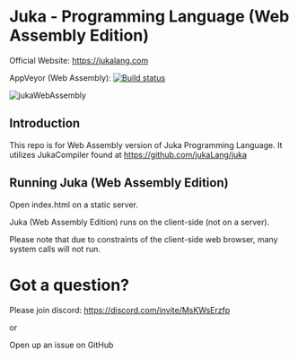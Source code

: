 # Juka - Programming Language (Web Assembly Edition)

Official Website: https://jukalang.com

AppVeyor (Web Assembly): [![Build status](https://ci.appveyor.com/api/projects/status/he4h1mtnoeakl7t0?svg=true)](https://ci.appveyor.com/project/TheAndreiM/juka-webassembly)

![jukaWebAssembly](https://user-images.githubusercontent.com/11934545/179395345-eb353195-40ed-4e43-ae18-bad94b7c4473.png)


## Introduction

This repo is for Web Assembly version of Juka Programming Language.
It utilizes JukaCompiler found at https://github.com/jukaLang/juka


## Running Juka (Web Assembly Edition)

Open index.html on a static server. 

Juka (Web Assembly Edition) runs on the client-side (not on a server).

Please note that due to constraints of the client-side web browser, many system calls will not run.


# Got a question?

Please join discord: https://discord.com/invite/MsKWsErzfp

or 

Open up an issue on GitHub